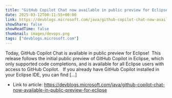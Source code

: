 ```yaml
---
title: "GitHub Copilot Chat now available in public preview for Eclipse"
date: 2025-03-12T00:11:55+00:00
link: https://devblogs.microsoft.com/java/github-copilot-chat-now-available-in-public-preview-for-eclipse
showShare: false
showReadTime: false
thumbnail: images/devops.png
tags: ["devblogs.microsoft.com"]
---
```

Today, GitHub Copilot Chat is available in public preview for Eclipse!  This release follows the initial public preview of GitHub Copilot in Eclipse, which only supported code completions, and is available for all Eclipse users with access to GitHub Copilot.   If you already have GitHub Copilot installed in your Eclipse IDE, you can find […]

- Link to article: https://devblogs.microsoft.com/java/github-copilot-chat-now-available-in-public-preview-for-eclipse